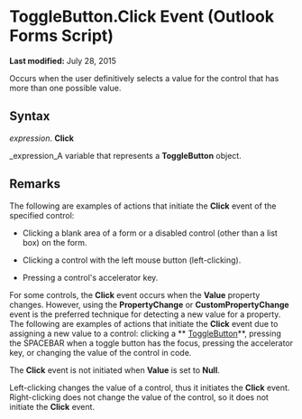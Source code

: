 
# ToggleButton.Click Event (Outlook Forms Script)

 **Last modified:** July 28, 2015

Occurs when the user definitively selects a value for the control that has more than one possible value.

## Syntax

 _expression_. **Click**

 _expression_A variable that represents a  **ToggleButton** object.


## Remarks

The following are examples of actions that initiate the  **Click** event of the specified control:


- Clicking a blank area of a form or a disabled control (other than a list box) on the form.
    
- Clicking a control with the left mouse button (left-clicking).
    
- Pressing a control's accelerator key.
    


For some controls, the  **Click** event occurs when the **Value** property changes. However, using the **PropertyChange** or **CustomPropertyChange** event is the preferred technique for detecting a new value for a property. The following are examples of actions that initiate the **Click** event due to assigning a new value to a control: clicking a ** [ToggleButton](01ce5640-9f19-3c0e-1aa4-96d87074bf8b.md)**, pressing the SPACEBAR when a toggle button has the focus, pressing the accelerator key, or changing the value of the control in code.

The  **Click** event is not initiated when **Value** is set to **Null**.

Left-clicking changes the value of a control, thus it initiates the  **Click** event. Right-clicking does not change the value of the control, so it does not initiate the **Click** event.

